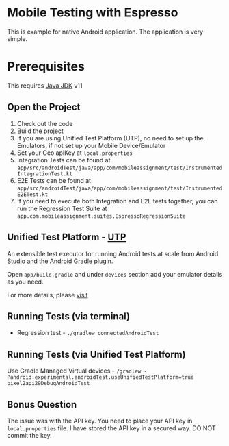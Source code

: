 # Mobile Testing with Espresso
This is example for native Android application. The application is very simple.

# Prerequisites
This requires [Java JDK](https://www.oracle.com/java/technologies/javase-downloads.html) v11

## Open the Project
1. Check out the code
2. Build the project
3. If you are using Unified Test Platform (UTP), no need to set up the Emulators, if not set up your Mobile Device/Emulator
4. Set your Geo apiKey at `local.properties`
5. Integration Tests can be found at `app/src/androidTest/java/app/com/mobileassignment/test/InstrumentedIntegrationTest.kt`
6. E2E Tests can be found at `app/src/androidTest/java/app/com/mobileassignment/test/InstrumentedE2ETest.kt`
7. If you need to execute both Integration and E2E tests together, you can run the Regression Test Suite at `app.com.mobileassignment.suites.EspressoRegressionSuite`


##  Unified Test Platform - [UTP](https://www.youtube.com/watch?v=juEkViDyzF8)
An extensible test executor for running Android tests at scale from Android Studio and the Android Gradle plugin.

Open `app/build.gradle` and under `devices` section add your emulator details as you need.

For more details, please [visit](https://android-developers.googleblog.com/2021/10/whats-new-in-scalable-automated-testing.html)

## Running Tests (via terminal)

- Regression test  - `./gradlew connectedAndroidTest `

## Running Tests (via Unified Test Platform)

Use Gradle Managed Virtual devices - `/gradlew -Pandroid.experimental.androidTest.useUnifiedTestPlatform=true pixel2api29DebugAndroidTest`

## Bonus Question

The issue was with the API key. You need to place your API key in `local.properties` file.
I have stored the API key in a secured way.  DO NOT commit the key.